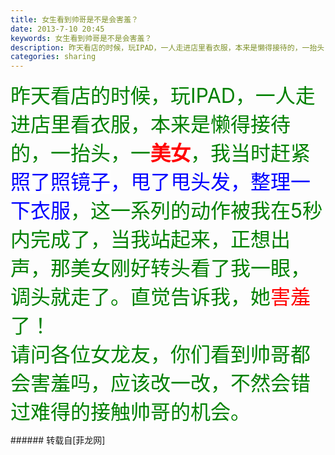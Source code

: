 ```yaml
---
title: 女生看到帅哥是不是会害羞？
date: 2013-7-10 20:45
keywords: 女生看到帅哥是不是会害羞？
description: 昨天看店的时候，玩IPAD，一人走进店里看衣服，本来是懒得接待的，一抬头，一美女，我当时赶紧照了照镜子，甩了甩头发，整理一下衣服，这一系列的动作被我在5秒内完成了，当我站起来，正想出声，那美女刚好转头看了我一眼，调头就走了。直觉告诉我，她害羞了！请问各位女龙友，你们看到帅哥都会害羞吗，应该改一改，不然会错过难得的接触帅哥的机会。
categories: sharing
---
```

<td class="t_f" id="postmessage_19597">

<font size="6"><font color="#008000">昨天看店的时候，玩IPAD，一人走进店里看衣服，本来是懒得接待的，一抬头，一</font><strong><font color="#ff0000">美女</font></strong><font color="#008000">，我当时赶紧</font><font color="#0000ff"><font style="background-color:white">照了照镜子</font>，甩了甩头发，整理一下衣服</font><font color="#008000">，这一系列的动作被我在5秒内完成了，当我站起来，正想出声，那美女刚好转头看了我一眼，调头就走了。直觉告诉我，她</font><font color="#ff0000">害羞</font><font color="#008000">了！</font></font><br/>
<font size="6"><font color="#008000">请问各位女龙友，你们看到帅哥都会害羞吗，应该改一改，不然会错过难得的接触帅哥的机会。</font></font><br/>
</td>
###### 转载自[菲龙网]